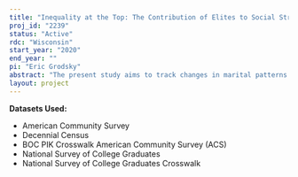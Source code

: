 ```yaml
---
title: "Inequality at the Top: The Contribution of Elites to Social Stratification"
proj_id: "2239"
status: "Active"
rdc: "Wisconsin"
start_year: "2020"
end_year: ""
pi: "Eric Grodsky"
abstract: "The present study aims to track changes in marital patterns by college and graduate program selectivity across birth cohorts from the 1940s to the 1980s and to measure the extent to which these changes have contributed to trends in household earnings inequality. We propose to assess the quality of and leverage linkages between the National Survey of College Graduates and the Decennial Census and American Community Survey. This new data linkage will allow us to produce novel estimates of marital patterns among college graduates according to their detailed educational histories. First, we will use log-linear models of homogamy to measure the extent to which college graduates have increasingly married spouses from equivalently selective institutions. Second, we will use an inequality decomposition to measure the extent to which these trends have contributed to rising inequality between households. These estimates will shed new light on family formation patterns among elites and on the development of inequality over the last sixty years."
layout: project
---
```


**Datasets Used:**

  - American Community Survey 
  - Decennial Census 
  - BOC PIK Crosswalk American Community Survey (ACS) 
  - National Survey of College Graduates 
  - National Survey of College Graduates Crosswalk 

